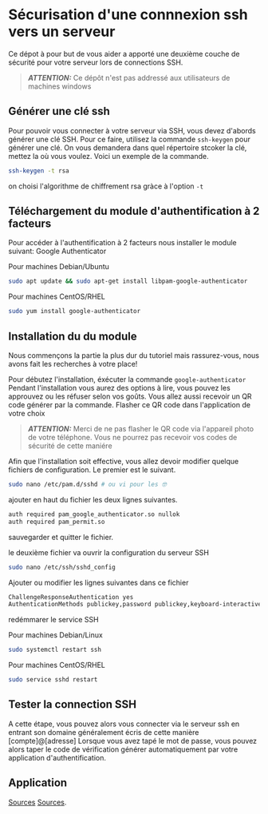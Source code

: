 <center>
   <img></img src="./public/logo.png">
</center>

# Sécurisation d'une connnexion ssh vers un serveur

Ce dépot à pour but de vous aider a apporté une deuxième couche de sécurité pour votre serveur lors de connections SSH.

> **_ATTENTION:_** Ce dépôt n'est pas addressé aux utilisateurs de machines windows

## Générer une clé ssh

Pour pouvoir vous connecter à votre serveur via SSH, vous devez d'abords générer une clé SSH.
Pour ce faire, utilisez la commande `ssh-keygen` pour générer une clé.
On vous demandera dans quel répertoire stcoker la clé, mettez la où vous voulez.
Voici un exemple de la commande.

```sh
ssh-keygen -t rsa
```

on choisi l'algorithme de chiffrement rsa gràce à l'option `-t`

## Téléchargement du module d'authentification à 2 facteurs

Pour accéder à l'authentification à 2 facteurs nous installer le module suivant: Google Authenticator

Pour machines Debian/Ubuntu

```sh
sudo apt update && sudo apt-get install libpam-google-authenticator
```

Pour machines CentOS/RHEL

```sh
sudo yum install google-authenticator
```

## Installation du du module

Nous commençons la partie la plus dur du tutoriel mais rassurez-vous, nous avons fait les recherches à votre place!

Pour débutez l'installation, éxécuter la commande `google-authenticator`
Pendant l'installation vous aurez des options à lire, vous pouvez les approuvez ou les réfuser selon vos goûts.
Vous allez aussi recevoir un QR code générer par la commande. Flasher ce QR code dans l'application de votre choix

> **_ATTENTION:_** Merci de ne pas flasher le QR code via l'appareil photo de votre téléphone. Vous ne pourrez pas recevoir vos codes de sécurité de cette maniére

Afin que l'installation soit effective, vous allez devoir modifier quelque fichiers de configuration.
Le premier est le suivant.

```sh
sudo nano /etc/pam.d/sshd # ou vi pour les 🤓
```

ajouter en haut du fichier les deux lignes suivantes.

```txt
auth required pam_google_authenticator.so nullok
auth required pam_permit.so
```

sauvegarder et quitter le fichier.

le deuxième fichier va ouvrir la configuration du serveur SSH

```sh
sudo nano /etc/ssh/sshd_config
```

Ajouter ou modifier les lignes suivantes dans ce fichier

```txt
ChallengeResponseAuthentication yes
AuthenticationMethods publickey,password publickey,keyboard-interactive
```

redémmarer le service SSH

Pour machines Debian/Linux

```sh
sudo systemctl restart ssh
```

Pour machines CentOS/RHEL

```sh
sudo service sshd restart
```

## Tester la connection SSH

A cette étape, vous pouvez alors vous connecter via le serveur ssh en entrant son domaine généralement écris de cette manière [compte]@[adresse]
Lorsque vous avez tapé le mot de passe, vous pouvez alors taper le code de vérification générer automatiquement par votre application d'authentification.

## Application

[Sources](https://www.man7.org/linux/man-pages/man1/ssh-keygen.1.html)
[Sources](https://docs.github.com/fr/authentication/connecting-to-github-with-ssh/working-with-ssh-key-passphrases).

